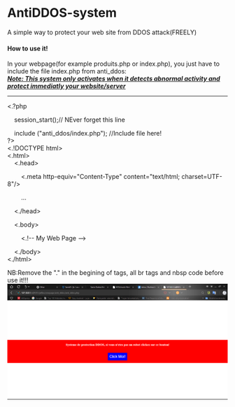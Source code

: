 # AntiDDOS-system
A simple way to protect your web site from DDOS attack(FREELY)

<h4> How to use it!</h4>
In your webpage(for example produits.php or index.php), you just have to include the file index.php from anti_ddos:<br>
<b><i><u>Note: This system only activates when it detects abnormal activity and protect immediatly your website/server</u></i></b>
<hr>
<.?php <br>

  &nbsp; &nbsp; session_start();// NEver forget this line<br>

  &nbsp; &nbsp; include ("anti_ddos/index.php"); //Include file here!</br>
?><br>
<.!DOCTYPE html><br>
<.html><br>
  &nbsp; &nbsp; <.head><br>
      
  &nbsp; &nbsp; 
  &nbsp; &nbsp; <.meta http-equiv="Content-Type" content="text/html; charset=UTF-8"/><br>
      
  &nbsp; &nbsp; 
  &nbsp; &nbsp; ...<br>
  
  &nbsp; &nbsp; <./head><br>
  
  &nbsp; &nbsp; <.body><br>
    
  &nbsp; &nbsp; 
  &nbsp; &nbsp; <.!-- My Web Page --><br>
  
  &nbsp; &nbsp; <./body><br>
<./html><br>

NB:Remove the "." in the begining of tags, all br tags and nbsp code before use it!!!<br>
<img src="ddos.PNG">
